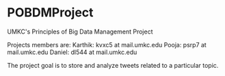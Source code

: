 # POBDMProject
UMKC's Principles of Big Data Management Project

Projects members are:
Karthik: kvxc5 at mail.umkc.edu
Pooja: psrp7 at mail.umkc.edu
Daniel: dl544 at mail.umkc.edu

The project goal is to store and analyze
tweets related to a particular topic.
